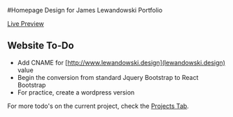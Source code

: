 #Homepage Design for James Lewandowski Portfolio

[Live Preview](http://ryker002.github.io) 

## Website To-Do

* Add CNAME for [http://www.lewandowski.design](lewandowski.design) value
* Begin the conversion from standard Jquery Bootstrap to React Bootstrap
* For practice, create a wordpress version

For more todo's on the current project, check the [Projects Tab](https://github.com/ryker002/ryker002.github.io/projects).

